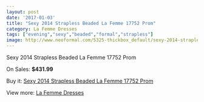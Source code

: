 ```yaml
---
layout: post
date: '2017-01-03'
title: "Sexy 2014 Strapless Beaded La Femme 17752 Prom"
category: La Femme Dresses
tags: ["evening","sexy","beaded","formal","strapless"]
image: http://www.neoformal.com/5325-thickbox_default/sexy-2014-strapless-beaded-la-femme-17752-prom.jpg
---
```

Sexy 2014 Strapless Beaded La Femme 17752 Prom

On Sales: **$431.99**
<a href="https://www.neoformal.com/en/la-femme-dresses/1952-sexy-2014-strapless-beaded-la-femme-17752-prom.html"><amp-img layout="responsive" width="600" height="600" src="//www.neoformal.com/5325-thickbox_default/sexy-2014-strapless-beaded-la-femme-17752-prom.jpg" alt="Sexy 2014 Strapless Beaded La Femme 17752 Prom 0" /></a>
<a href="https://www.neoformal.com/en/la-femme-dresses/1952-sexy-2014-strapless-beaded-la-femme-17752-prom.html"><amp-img layout="responsive" width="600" height="600" src="//www.neoformal.com/5326-thickbox_default/sexy-2014-strapless-beaded-la-femme-17752-prom.jpg" alt="Sexy 2014 Strapless Beaded La Femme 17752 Prom 1" /></a>

Buy it: [Sexy 2014 Strapless Beaded La Femme 17752 Prom](https://www.neoformal.com/en/la-femme-dresses/1952-sexy-2014-strapless-beaded-la-femme-17752-prom.html "Sexy 2014 Strapless Beaded La Femme 17752 Prom")

View more: [La Femme Dresses](https://www.neoformal.com/en/16-la-femme-dresses "La Femme Dresses")